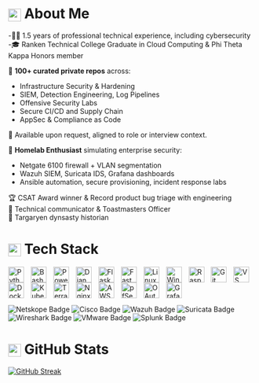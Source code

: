 # <img src="https://www.gstatic.com/android/keyboard/emojikitchen/20240530/u1f409/u1f409_u1f525.png?fbx" width="26" height="26" style="vertical-align: middle;" alt="red dragon"/> About Me

-👷‍♂️ 1.5 years of professional technical experience, including cybersecurity 
-🎓 Ranken Technical College Graduate in Cloud Computing & Phi Theta Kappa Honors member

🔐 **100+ curated private repos** across:
- Infrastructure Security & Hardening
- SIEM, Detection Engineering, Log Pipelines
- Offensive Security Labs
- Secure CI/CD and Supply Chain
- AppSec & Compliance as Code

📂 Available upon request, aligned to role or interview context.

🧱 **Homelab Enthusiast** simulating enterprise security:
- Netgate 6100 firewall + VLAN segmentation
- Wazuh SIEM, Suricata IDS, Grafana dashboards
- Ansible automation, secure provisioning, incident response labs

🏆 CSAT Award winner & Record product bug triage with engineering  
🎤 Technical communicator & Toastmasters Officer  
📜 Targaryen dynsasty historian  

# <img src="https://www.gstatic.com/android/keyboard/emojikitchen/20240530/u1f4bb/u1f4bb_u1f30c.png?fbx" width="26" height="26" style="vertical-align: middle;" alt="magic laptop"/> Tech Stack

<p>
  <img src="https://cdn.jsdelivr.net/gh/devicons/devicon@latest/icons/python/python-original.svg" alt="Python Icon" height="32px" style="padding-right:10px; vertical-align: middle;" />
  <img src="https://cdn.jsdelivr.net/gh/devicons/devicon@latest/icons/bash/bash-original.svg" alt="Bash Icon" height="32px" style="padding-right:10px; vertical-align: middle;" />
  <img src="https://cdn.jsdelivr.net/gh/devicons/devicon@latest/icons/powershell/powershell-original.svg" alt="PowerShell Icon" height="32px" style="padding-right:10px; vertical-align: middle;" />
  <img src="https://cdn.jsdelivr.net/gh/devicons/devicon@latest/icons/django/django-plain.svg" alt="Django Icon" height="32px" style="padding-right:10px; vertical-align: middle;" />
  <img src="https://cdn.jsdelivr.net/gh/devicons/devicon@latest/icons/flask/flask-original.svg" alt="Flask Icon" height="32px" style="padding-right:10px; vertical-align: middle;" />
  <img src="https://cdn.jsdelivr.net/gh/devicons/devicon@latest/icons/fastapi/fastapi-original.svg" alt="FastAPI Icon" height="32px" style="padding-right:10px; vertical-align: middle;" />
  <img src="https://cdn.jsdelivr.net/gh/devicons/devicon@latest/icons/linux/linux-original.svg" alt="Linux Icon" height="32px" style="padding-right:10px; vertical-align: middle;" />
  <img src="https://cdn.jsdelivr.net/gh/devicons/devicon@latest/icons/windows11/windows11-original-wordmark.svg" alt="Windows 11 Icon" height="32px" style="padding-right:10px; vertical-align: middle;" />
  <img src="https://cdn.jsdelivr.net/gh/devicons/devicon@latest/icons/raspberrypi/raspberrypi-original.svg" alt="Raspberry Pi Icon" height="32px" style="padding-right:10px; vertical-align: middle;" />
  <img src="https://cdn.jsdelivr.net/gh/devicons/devicon@latest/icons/git/git-original.svg" alt="Git Icon" height="32px" style="padding-right:10px; vertical-align: middle;" />
  <img src="https://cdn.jsdelivr.net/gh/devicons/devicon@latest/icons/vscode/vscode-original.svg" alt="VS Code Icon" height="32px" style="padding-right:10px; vertical-align: middle;" />
  <img src="https://cdn.jsdelivr.net/gh/devicons/devicon@latest/icons/docker/docker-original-wordmark.svg" alt="Docker Icon" height="32px" style="padding-right:10px; vertical-align: middle;" />
  <img src="https://cdn.jsdelivr.net/gh/devicons/devicon@latest/icons/kubernetes/kubernetes-original.svg" alt="Kubernetes Icon" height="32px" style="padding-right:10px; vertical-align: middle;" />
  <img src="https://cdn.jsdelivr.net/gh/devicons/devicon@latest/icons/terraform/terraform-original.svg" alt="Terraform Icon" height="32px" style="padding-right:10px; vertical-align: middle;" />
  <img src="https://cdn.jsdelivr.net/gh/devicons/devicon@latest/icons/nginx/nginx-original.svg" alt="Nginx Icon" height="32px" style="padding-right:10px; vertical-align: middle;" />
  <img src="https://cdn.jsdelivr.net/gh/devicons/devicon@latest/icons/amazonwebservices/amazonwebservices-original-wordmark.svg" alt="AWS Icon" height="32px" style="padding-right:10px; vertical-align: middle;" />
  <img src="https://cdn.jsdelivr.net/gh/devicons/devicon@latest/icons/pfsense/pfsense-original.svg" alt="pfSense Icon" height="32px" style="padding-right:10px; vertical-align: middle;" />
  <img src="https://cdn.jsdelivr.net/gh/devicons/devicon@latest/icons/oauth/oauth-original.svg" alt="OAuth Icon" height="32px" style="padding-right:10px; vertical-align: middle;" />
  <img src="https://cdn.jsdelivr.net/gh/devicons/devicon@latest/icons/grafana/grafana-original-wordmark.svg" alt="Grafana Icon" height="32px" style="padding-right:10px; vertical-align: middle;" />
</p>

<img src="https://img.shields.io/badge/Netskope-SASE%20Firewall-orange?style=flat-square" alt="Netskope Badge" /> <img src="https://img.shields.io/badge/Cisco-Network%20Security-0c76e2?style=flat-square" alt="Cisco Badge" /> <img src="https://img.shields.io/badge/Wazuh-SIEM%20+%20XDR-005f99?style=flat-square" alt="Wazuh Badge" /> <img src="https://img.shields.io/badge/Suricata-Intrusion%20Detection-orange?style=flat-square" alt="Suricata Badge" /> <img src="https://img.shields.io/badge/Wireshark-Network%20Analyzer-0e6ba8?style=flat-square" alt="Wireshark Badge" /> <img src="https://img.shields.io/badge/VMware-Virtualization-607078?style=flat-square" alt="VMware Badge" /> <img src="https://img.shields.io/badge/Splunk-%20Monitoring-ffc0cb?style=flat-square" alt="Splunk Badge" />

# <img src="https://www.gstatic.com/android/keyboard/emojikitchen/20231113/u1f4a1/u1f4a1_u1f451.png?fbx" width="26" height="26" style="vertical-align: middle;" alt="visionary idea emoji"/> GitHub Stats
<a href="https://git.io/streak-stats"> <img src="https://streak-stats.demolab.com?user=wehr-to&theme=blood-dark&border_radius=5" alt="GitHub Streak" /></a> 

